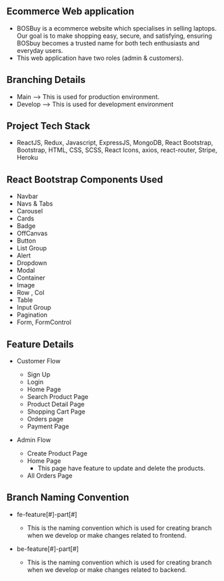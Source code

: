 ## Ecommerce Web application

- BOSBuy is a ecommerce website which specialises in selling laptops. Our goal is to make shopping easy, secure, and satisfying, ensuring BOSbuy becomes a trusted name for both tech enthusiasts and everyday users.
- This web application have two roles (admin & customers).

## Branching Details

- Main --> This is used for production environment.
- Develop --> This is used for development environment

## Project Tech Stack

- ReactJS, Redux, Javascript, ExpressJS, MongoDB, React Bootstrap, Bootstrap, HTML, CSS, SCSS, React Icons, axios, react-router, Stripe, Heroku

## React Bootstrap Components Used

- Navbar
- Navs & Tabs
- Carousel
- Cards
- Badge
- OffCanvas
- Button
- List Group
- Alert
- Dropdown
- Modal
- Container
- Image
- Row , Col
- Table
- Input Group
- Pagination
- Form, FormControl


## Feature Details

- Customer Flow
    - Sign Up
    - Login
    - Home Page
    - Search Product Page
    - Product Detail Page
    - Shopping Cart Page
    - Orders page
    - Payment Page

- Admin Flow
    - Create Product Page
    - Home Page
        - This page have feature to update and delete the products.
    - All Orders Page

## Branch Naming Convention

- fe-feature[#]-part[#]
    - This is the naming convention which is used for creating branch when we develop or make changes related to frontend.

- be-feature[#]-part[#]
    - This is the naming convention which is used for creating branch when we develop or make changes related to backend.
